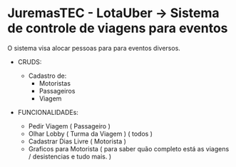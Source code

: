 # JuremasTEC - LotaUber  -> Sistema de controle de viagens para eventos
O sistema visa alocar pessoas para para eventos diversos.

- CRUDS:
    - Cadastro de:
		- Motoristas
        - Passageiros
        - Viagem
        
- FUNCIONALIDADEs:
    - Pedir Viagem ( Passageiro )
    - Olhar Lobby ( Turma da Viagem ) ( todos )
    - Cadastrar Dias Livre ( Motorista ) 
    - Graficos para Motorista ( para saber quão completo está as viagens  / desistencias e tudo mais. )
